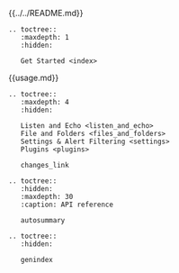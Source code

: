 

{{../../README.md}}

```eval_rst
.. toctree::
   :maxdepth: 1
   :hidden:

   Get Started <index>
```

{{usage.md}}

```eval_rst
.. toctree::
   :maxdepth: 4
   :hidden:

   Listen and Echo <listen_and_echo>
   File and Folders <files_and_folders>
   Settings & Alert Filtering <settings>
   Plugins <plugins>

   changes_link
```

```eval_rst
.. toctree::
   :hidden:
   :maxdepth: 30
   :caption: API reference

   autosummary
```

```eval_rst
.. toctree::
   :hidden:

   genindex
```


